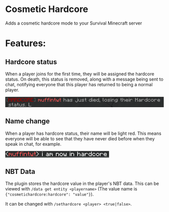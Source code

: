

# Cosmetic Hardcore
Adds a cosmetic hardcore mode to your Survival Minecraft server

# Features:

## Hardcore status

When a player joins for the first time, they will be assigned the hardcore status. On death, this status is removed, along with a message being sent to chat, notifying everyone that this player has returned to being a normal player.

![img](./images/losinghardcore.png)

## Name change

When a player has hardcore status, their name will be light red. This means everyone will be able to see that they have never died before when they speak in chat, for example.

![img](./images/hardcoreexample.png)

## NBT Data

The plugin stores the hardcore value in the player's NBT data. This can be viewed with `/data get entity <playername>` (The value name is `{"cosmetichardcore:hardcore": "value"}`).

It can be changed with `/sethardcore <player> <true|false>`.